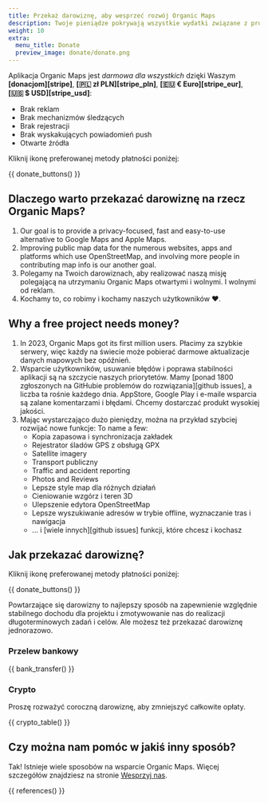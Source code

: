 ```yaml
---
title: Przekaż darowiznę, aby wesprzeć rozwój Organic Maps
description: Twoje pieniądze pokrywają wszystkie wydatki związane z projektem i motywują nas do ulepszania Organic Maps.
weight: 10
extra:
  menu_title: Donate
  preview_image: donate/donate.png
---
```


Aplikacja Organic Maps jest _darmowa dla wszystkich_ dzięki Waszym
**[donacjom][stripe]**, **[🇵🇱 zł PLN][stripe_pln]**, **[🇪🇺 € Euro][stripe_eur]**, **[🇺🇸 $ USD][stripe_usd]**:

- Brak reklam
- Brak mechanizmów śledzących
- Brak rejestracji
- Brak wyskakujących powiadomień push
- Otwarte źródła

Kliknij ikonę preferowanej metody płatności poniżej:

{{ donate_buttons() }}

## Dlaczego warto przekazać darowiznę na rzecz Organic Maps?

1. Our goal is to provide a privacy-focused, fast and easy-to-use alternative to Google Maps and Apple Maps.
2. Improving public map data for the numerous websites, apps and platforms which use OpenStreetMap, and involving more people in contributing map info is our another goal.
3. Polegamy na Twoich darowiznach, aby realizować naszą misję polegającą na
   utrzymaniu Organic Maps otwartymi i wolnymi.
   I wolnymi od reklam.
4. Kochamy to, co robimy i kochamy naszych użytkowników ❤️.

## Why a free project needs money?

1. In 2023, Organic Maps got its first million users.
   Płacimy za szybkie serwery, więc każdy na świecie może pobierać darmowe
   aktualizacje danych mapowych bez opóźnień.
2. Wsparcie użytkowników, usuwanie błędów i poprawa stabilności aplikacji są
   na szczycie naszych priorytetów.
   Mamy [ponad 1800 zgłoszonych na GitHubie
   problemów do rozwiązania][github issues], a liczba ta rośnie każdego
   dnia.
   AppStore, Google Play i e-maile wsparcia są zalane komentarzami i
   błędami. Chcemy dostarczać produkt wysokiej jakości.
3. Mając wystarczająco dużo pieniędzy, można na przykład szybciej rozwijać
   nowe funkcje: To name a few:
   - Kopia zapasowa i synchronizacja zakładek
   - Rejestrator śladów GPS z obsługą GPX
   - Satellite imagery
   - Transport publiczny
   - Traffic and accident reporting
   - Photos and Reviews
   - Lepsze style map dla różnych działań
   - Cieniowanie wzgórz i teren 3D
   - Ulepszenie edytora OpenStreetMap
   - Lepsze wyszukiwanie adresów w trybie offline, wyznaczanie tras i
     nawigacja
   - ... i [wiele innych][github issues] funkcji, które chcesz i kochasz

## Jak przekazać darowiznę?

Kliknij ikonę preferowanej metody płatności poniżej:

{{ donate_buttons() }}

Powtarzające się darowizny to najlepszy sposób na zapewnienie względnie
stabilnego dochodu dla projektu i zmotywowanie nas do realizacji
długoterminowych zadań i celów. Ale możesz też przekazać darowiznę
jednorazowo.

### Przelew bankowy

{{ bank_transfer() }}

### Crypto

Proszę rozważyć coroczną darowiznę, aby zmniejszyć całkowite opłaty.

{{ crypto_table() }}

## Czy można nam pomóc w jakiś inny sposób?

Tak! Istnieje wiele sposobów na wsparcie Organic Maps. Więcej szczegółów
znajdziesz na stronie [Wesprzyj nas](@/contribute/index.pl.md).

{{ references() }}
